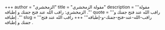 +++
author = "الزمخشري"
title = "مقولة الزمخشري"
description = '''مقولة الزمخشري: راقب الله عند فتح جفنك و إطباقه .'''
quote = '''راقب الله عند فتح جفنك و إطباقه .'''
slug = '''راقب-الله-عند-فتح-جفنك-و-إطباقه'''
+++
راقب الله عند فتح جفنك و إطباقه .

